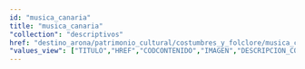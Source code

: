 ```yaml
---
id: "musica_canaria"
title: "musica_canaria"
"collection": "descriptivos"
href: "destino_arona/patrimonio_cultural/costumbres_y_folclore/musica_canaria/22127"
"values_view": ["TITULO","HREF","CODCONTENIDO","IMAGEN","DESCRIPCION_COMUN","TEXTO","RECURSOS","CONTENIDOS_RELACIONADOS"]
---
```

<app-tab-bar></app-tab-bar>
<app-paginator-browser >
    <div class="medium-6 columns" ng-class="{'end': $last}" ng-repeat="card in elements()">
        <app-card-standard item="card" prefix="node.href"></app-card-standard>
    </div>
</app-paginator-browser>
